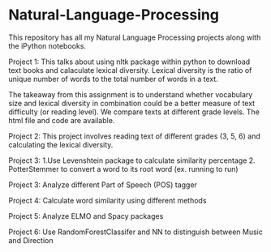 # Natural-Language-Processing

This repository has all my Natural Language Processing projects along with the iPython notebooks. 

Project 1:
This talks about using nltk package within python to download text books and calaculate lexical diversity. Lexical diversity is the ratio of unique number of words to the total number of words in a text.

The takeaway from this assignment is to understand whether vocabulary size and lexical diversity in combination could be a better measure of text difficulty (or reading level). We compare texts at different grade levels. The html file and code are available. 

Project 2:
This project involves reading text of different grades (3, 5, 6) and calculating the lexical diversity.

Project 3:
1.Use Levenshtein package to calculate similarity percentage
2. PotterStemmer to convert a word to its root word (ex. running to run)

Project 3:
Analyze different Part of Speech (POS) tagger

Project 4:
Calculate word similarity using different methods

Project 5:
Analyze ELMO and Spacy packages

Project 6:
Use RandomForestClassifer and NN to distinguish between Music and Direction




